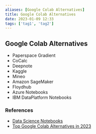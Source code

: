 ```yaml
---
aliases: [Google Colab Alternatives]
title: Google Colab Alternatives
date: 2023-01-09 12:33
tags: ['tag1', 'tag2']
---
```


## Google Colab Alternatives

- Paperspace Gradient
- CoCalc
- Deepnote
- Kaggle
- Mineo
- Amazon SageMaker
- Floydhub
- Azure Notebooks
- IBM DataPlatform Notebooks

### References

- [Data Science Notebooks](https://datasciencenotebook.org/)
- [Top Google Colab Alternatives in 2023](https://slashdot.org/software/p/Google-Colab/alternatives)
